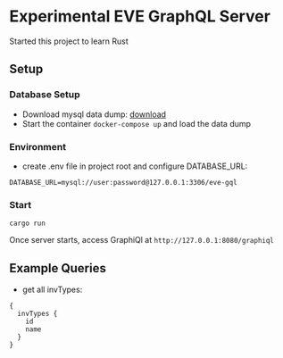 # Experimental EVE GraphQL Server

Started this project to learn Rust

## Setup

### Database Setup

* Download mysql data dump: [download](https://www.fuzzwork.co.uk/dump/)
* Start the container `docker-compose up` and load the data dump

### Environment

* create .env file in project root and configure DATABASE_URL:

```
DATABASE_URL=mysql://user:password@127.0.0.1:3306/eve-gql
```

### Start

```
cargo run
```

Once server starts, access GraphiQl at `http://127.0.0.1:8080/graphiql`

## Example Queries

* get all invTypes:

```
{
  invTypes {
    id
    name
  }
}
```